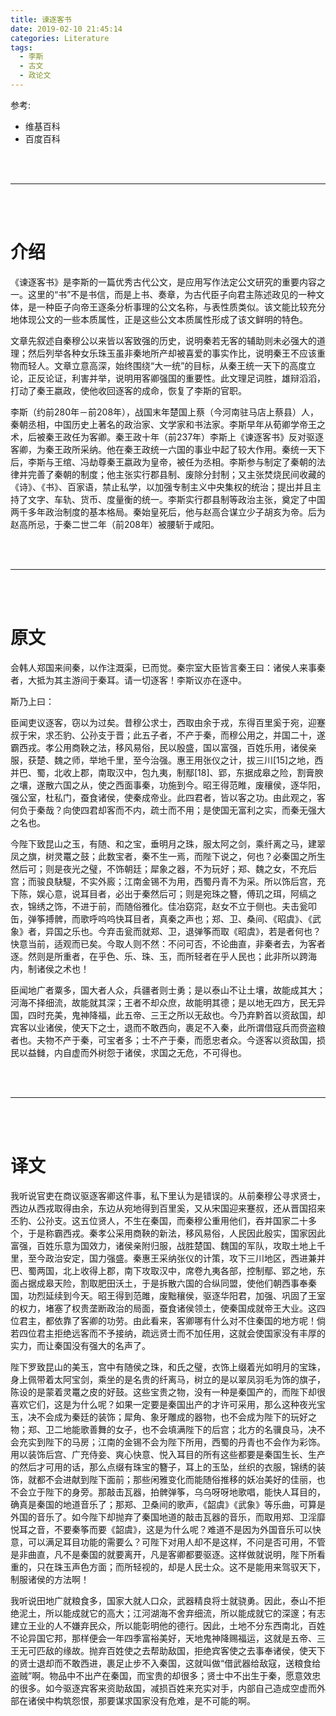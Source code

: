 ```yaml
---
title: 谏逐客书
date: 2019-02-10 21:45:14
categories: Literature
tags:
  - 李斯
  - 古文
  - 政论文
---
```



参考:

- 维基百科
- 百度百科


<br/>
<br/>

---

<!--more-->

<br/>
<br/>







# 介绍


《谏逐客书》是李斯的一篇优秀古代公文，是应用写作法定公文研究的重要内容之一。这里的“书”不是书信，而是上书、奏章，为古代臣子向君主陈述政见的一种文体，是一种臣子向帝王逐条分析事理的公文名称，与表性质类似。该文能比较充分地体现公文的一些本质属性，正是这些公文本质属性形成了该文鲜明的特色。

文章先叙述自秦穆公以来皆以客致强的历史，说明秦若无客的辅助则未必强大的道理；然后列举各种女乐珠玉虽非秦地所产却被喜爱的事实作比，说明秦王不应该重物而轻人。文章立意高深，始终围绕“大一统”的目标，从秦王统一天下的高度立论，正反论证，利害并举，说明用客卿强国的重要性。此文理足词胜，雄辩滔滔，打动了秦王嬴政，使他收回逐客的成命，恢复了李斯的官职。

李斯（约前280年－前208年），战国末年楚国上蔡（今河南驻马店上蔡县）人，秦朝丞相，中国历史上著名的政治家、文学家和书法家。李斯早年从荀卿学帝王之术，后被秦王政任为客卿。秦王政十年（前237年）李斯上《谏逐客书》反对驱逐客卿，为秦王政所采纳。他在秦王政统一六国的事业中起了较大作用。秦统一天下后，李斯与王绾、冯劫尊秦王嬴政为皇帝，被任为丞相。李斯参与制定了秦朝的法律并完善了秦朝的制度；他主张实行郡县制、废除分封制；又主张焚烧民间收藏的《诗》、《书》、百家语，禁止私学，以加强专制主义中央集权的统治；提出并且主持了文字、车轨、货币、度量衡的统一。李斯实行郡县制等政治主张，奠定了中国两千多年政治制度的基本格局。秦始皇死后，他与赵高合谋立少子胡亥为帝。后为赵高所忌，于秦二世二年（前208年）被腰斩于咸阳。












<br/>
<br/>

---

<br/>
<br/>




# 原文


会韩人郑国来间秦，以作注溉渠，已而觉。秦宗室大臣皆言秦王曰：诸侯人来事秦者，大抵为其主游间于秦耳。请一切逐客！李斯议亦在逐中。

斯乃上曰：

臣闻吏议逐客，窃以为过矣。昔穆公求士，西取由余于戎，东得百里奚于宛，迎蹇叔于宋，求丕豹、公孙支于晋；此五子者，不产于秦，而穆公用之，并国二十，遂霸西戎。孝公用商鞅之法，移风易俗，民以殷盛，国以富强，百姓乐用，诸侯亲服，获楚、魏之师，举地千里，至今治强。惠王用张仪之计，拔三川[15]之地，西并巴、蜀，北收上郡，南取汉中，包九夷，制鄢[18]、郢，东据成皋之险，割膏腴之壤，遂散六国之从，使之西面事秦，功施到今。昭王得范睢，废穰侯，逐华阳，强公室，杜私门，蚕食诸侯，使秦成帝业。此四君者，皆以客之功。由此观之，客何负于秦哉？向使四君却客而不内，疏士而不用；是使国无富利之实，而秦无强大之名也。

今陛下致昆山之玉，有随、和之宝，垂明月之珠，服太阿之剑，乘纤离之马，建翠凤之旗，树灵鼍之鼓；此数宝者，秦不生一焉，而陛下说之，何也？必秦国之所生然后可；则是夜光之璧，不饰朝廷；犀象之器，不为玩好；郑、魏之女，不充后宫；而骏良駃騠，不实外廄；江南金锡不为用，西蜀丹青不为采。所以饰后宫，充下陈，娱心意，说耳目者，必出于秦然后可；则是宛珠之簪，傅玑之珥，阿缟之衣，锦绣之饰，不进于前，而随俗雅化。佳冶窈窕，赵女不立于侧也。夫击瓮叩缶，弹筝搏髀，而歌呼呜呜快耳目者，真秦之声也；郑、卫、桑间、《昭虞》、《武象》者，异国之乐也。今弃击瓮而就郑、卫，退弹筝而取《昭虞》，若是者何也？快意当前，适观而已矣。今取人则不然：不问可否，不论曲直，非秦者去，为客者逐。然则是所重者，在乎色、乐、珠、玉，而所轻者在乎人民也；此非所以跨海内，制诸侯之术也！

臣闻地广者粟多，国大者人众，兵疆者则士勇；是以泰山不让土壤，故能成其大；河海不择细流，故能就其深；王者不却众庶，故能明其德；是以地无四方，民无异国，四时充美，鬼神降福，此五帝、三王之所以无敌也。今乃弃黔首以资敌国，却宾客以业诸侯，使天下之士，退而不敢西向，裹足不入秦，此所谓借寇兵而赍盗粮者也。夫物不产于秦，可宝者多；士不产于秦，而愿忠者众。今逐客以资敌国，损民以益雠，内自虚而外树怨于诸侯，求国之无危，不可得也。















<br/>
<br/>

---

<br/>
<br/>















# 译文

我听说官吏在商议驱逐客卿这件事，私下里认为是错误的。从前秦穆公寻求贤士，西边从西戎取得由余，东边从宛地得到百里奚，又从宋国迎来蹇叔，还从晋国招来丕豹、公孙支。这五位贤人，不生在秦国，而秦穆公重用他们，吞并国家二十多个，于是称霸西戎。秦孝公采用商鞅的新法，移风易俗，人民因此殷实，国家因此富强，百姓乐意为国效力，诸侯亲附归服，战胜楚国、魏国的军队，攻取土地上千里，至今政治安定，国力强盛。秦惠王采纳张仪的计策，攻下三川地区，西进兼并巴、蜀两国，北上收得上郡，南下攻取汉中，席卷九夷各部，控制鄢、郢之地，东面占据成皋天险，割取肥田沃土，于是拆散六国的合纵同盟，使他们朝西事奉秦国，功烈延续到今天。昭王得到范雎，废黜穰侯，驱逐华阳君，加强、巩固了王室的权力，堵塞了权贵垄断政治的局面，蚕食诸侯领土，使秦国成就帝王大业。这四位君主，都依靠了客卿的功劳。由此看来，客卿哪有什么对不住秦国的地方呢！倘若四位君主拒绝远客而不予接纳，疏远贤士而不加任用，这就会使国家没有丰厚的实力，而让秦国没有强大的名声了。

陛下罗致昆山的美玉，宫中有随侯之珠，和氏之璧，衣饰上缀着光如明月的宝珠，身上佩带着太阿宝剑，乘坐的是名贵的纤离马，树立的是以翠凤羽毛为饰的旗子，陈设的是蒙着灵鼍之皮的好鼓。这些宝贵之物，没有一种是秦国产的，而陛下却很喜欢它们，这是为什么呢？如果一定要是秦国出产的才许可采用，那么这种夜光宝玉，决不会成为秦廷的装饰；犀角、象牙雕成的器物，也不会成为陛下的玩好之物；郑、卫二地能歌善舞的女子，也不会填满陛下的后宫；北方的名骥良马，决不会充实到陛下的马房；江南的金锡不会为陛下所用，西蜀的丹青也不会作为彩饰。用以装饰后宫、广充侍妾、爽心快意、悦入耳目的所有这些都要是秦国生长、生产的然后才可用的话，那么点缀有珠宝的簪子，耳上的玉坠，丝织的衣服，锦绣的装饰，就都不会进献到陛下面前；那些闲雅变化而能随俗推移的妖冶美好的佳丽，也不会立于陛下的身旁。那敲击瓦器，拍髀弹筝，乌乌呀呀地歌唱，能快人耳目的，确真是秦国的地道音乐了；那郑、卫桑间的歌声，《韶虞》《武象》等乐曲，可算是外国的音乐了。如今陛下却抛弃了秦国地道的敲击瓦器的音乐，而取用郑、卫淫靡悦耳之音，不要秦筝而要《韶虞》，这是为什么呢？难道不是因为外国音乐可以快意，可以满足耳目功能的需要么？可陛下对用人却不是这样，不问是否可用，不管是非曲直，凡不是秦国的就要离开，凡是客卿都要驱逐。这样做就说明，陛下所看重的，只在珠玉声色方面；而所轻视的，却是人民士众。这不是能用来驾驭天下，制服诸侯的方法啊！

我听说田地广就粮食多，国家大就人口众，武器精良将士就骁勇。因此，泰山不拒绝泥土，所以能成就它的高大；江河湖海不舍弃细流，所以能成就它的深邃；有志建立王业的人不嫌弃民众，所以能彰明他的德行。因此，土地不分东西南北，百姓不论异国它邦，那样便会一年四季富裕美好，天地鬼神降赐福运，这就是五帝、三王无可匹敌的缘故。抛弃百姓使之去帮助敌国，拒绝宾客使之去事奉诸侯，使天下的贤士退却而不敢西进，裹足止步不入秦国，这就叫做“借武器给敌寇，送粮食给盗贼”啊。物品中不出产在秦国，而宝贵的却很多；贤士中不出生于秦，愿意效忠的很多。如今驱逐宾客来资助敌国，减损百姓来充实对手，内部自己造成空虚而外部在诸侯中构筑怨恨，那要谋求国家没有危难，是不可能的啊。